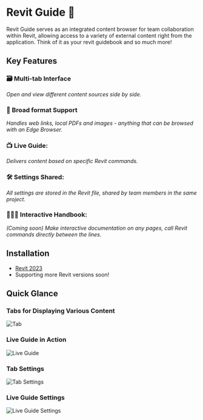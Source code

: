 # Revit Guide 🦮  

Revit Guide serves as an integrated content browser for team collaboration within Revit, allowing access to a variety of external content right from the application. Think of it as your revit guidebook and so much more!

## Key Features

### **🗃️ Multi-tab Interface**
*Open and view different content sources side by side.*
### **🧩 Broad format Support**
*Handles web links, local PDFs and images - anything that can be browsed with an Edge Browser.*
### **📺 Live Guide:**
*Delivers content based on specific Revit commands.*
### **🛠️ Settings Shared:**
*All settings are stored in the Revit file, shared by team members in the same project.*
### **🤹🏼‍♂️ Interactive Handbook:**
*(Coming soon) Make interactive documentation on any pages, call Revit commands directly between the lines.*

## Installation
- [Revit 2023](https://github.com/herzogdemeuron/revit-guide/releases/download/v0.0.3/RevitGuide2023.msi)
- Supporting more Revit versions soon!
  
## Quick Glance

### Tabs for Displaying Various Content
![Tab](https://github.com/herzogdemeuron/revit-guide/blob/master/screenshots/main.JPG?raw=true)

### Live Guide in Action
![Live Guide](https://github.com/herzogdemeuron/revit-guide/blob/master/screenshots/live%20guide.gif?raw=true)

### Tab Settings
![Tab Settings](https://github.com/herzogdemeuron/revit-guide/blob/master/screenshots/tab%20settings.JPG?raw=true)

### Live Guide Settings
![Live Guide Settings](https://github.com/herzogdemeuron/revit-guide/blob/master/screenshots/live%20guide%20settings.JPG?raw=true)


